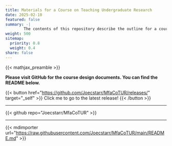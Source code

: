 ```yaml
---
title: Materials for a Course on Teaching Undergraduate Research
date: 2025-02-10
featured: false
summary: -|
        The contents of this repository describe the outline for a course on teaching undergraduate research.
weight: 500
sitemap:
  priority: 0.8
  weight: 0.4
share: false
---
```


{{< mathjax_preamble >}}

**Please visit GitHub for the course design documents. You can find the README below.**

{{< button href="https://github.com/Joecstarr/MfaCoTUR/releases/" target="_self" >}}
Click me to go to the latest release!
{{< /button >}}

---

{{< github repo="Joecstarr/MfaCoTUR" >}}

---

{{< mdimporter url="https://raw.githubusercontent.com/Joecstarr/MfaCoTUR/main/README.md" >}}

